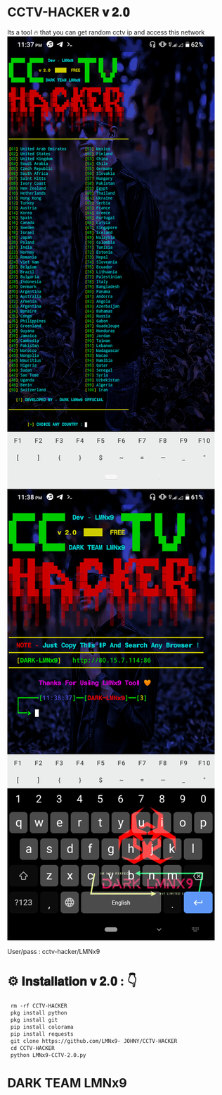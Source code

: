 # CCTV-HACKER 𝐯 𝟐.𝟎
Its a tool 🔥 that you can get random cctv ip and access this network 
![logo](https://github.com/LMNx9-JOHNY/CCTV-HACKER/blob/main/Screenshot_20240126-233747.png)
![logo](https://github.com/LMNx9-JOHNY/CCTV-HACKER/blob/main/Screenshot_20240126-233846.png)

User/pass : cctv-hacker/LMNx9

# ⚙️ 𝐈𝐧𝐬𝐭𝐚𝐥𝐥𝐚𝐭𝐢𝐨𝐧 𝐯 𝟐.𝟎 : 👇

     rm -rf CCTV-HACKER
     pkg install python
     pkg install git 
     pip install colorama
     pip install requests
     git clone https://github.com/LMNx9- JOHNY/CCTV-HACKER
     cd CCTV-HACKER
     python LMNx9-CCTV-2.0.py

# DARK TEAM LMNx9
